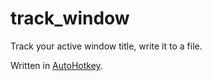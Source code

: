 # track_window
Track your active window title, write it to a file.

Written in [AutoHotkey](http://www.autohotkey.com/).
